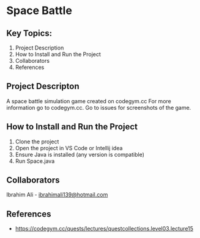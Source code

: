 # Space Battle

## Key Topics:
1. Project Description  
2. How to Install and Run the Project
3. Collaborators
4. References

## Project Descripton
A space battle simulation game created on codegym.cc For more information go to codegym.cc. Go to issues for screenshots of the game.

## How to Install and Run the Project
1. Clone the project
2. Open the project in VS Code or Intellij idea
3. Ensure Java is installed (any version is compatible)
4. Run Space.java

## Collaborators  
Ibrahim Ali - ibrahimali139@hotmail.com  

## References
- https://codegym.cc/quests/lectures/questcollections.level03.lecture15
